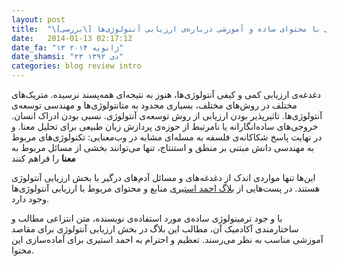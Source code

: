 ```yaml
---
layout: post
title:  "\[بررسی\] بلاگی فارسی با محتوای ساده و آموزشی درباره‌ی ارزیابی آنتولوژی‌ها"
date:   2014-01-13 02:17:12
date_fa: "۱۳ ژانویه ۲۰۱۴"
date_shamsi: "۲۳ دی ۱۳۹۲"
categories: blog review intro
---
```


دغدغه‌ی ارزیابی کمی و کیفی آنتولوژی‌ها، هنوز به نتیجه‌ای همه‌پسند نرسیده. متریک‌های مختلف در روش‌های مختلف، بسیاری محدود به متانتولوژی‌ها و مهندسی توسعه‌ی آنتولوژی‌ها.  تاثیرپذیر بودن ارزیابی از روش توسعه‌ی آنتولوژی. نسبی بودن ادراک انسان. خروجی‌های ساده‌انگارانه یا نامرتبط از حوزه‌ی پردازش زبان طبیعی برای تحلیل معنا. و در نهایت پاسخ شکاکانه‌ی فلسفه به مسله‌ای مشابه در وب‌معنایی: تکنولوژی‌های مربوط به مهندسی دانش مبتنی بر منطق و استنتاج، تنها می‌توانند بخشی از مسائل مربوط به **معنا** را فراهم کنند

این‌ها تنها مواردی اندک از دغدغه‌های و مسائل آدم‌های درگیر با بخش ارزیابی آنتولوژی هستند. در پست‌هایی از [بلاگ احمد استیری](http://fumblog.um.ac.ir/fumindex.php?op=Default&postCategoryId=421&blogId=217) منابع و محتوای مربوط با ارزیابی آنتولوژی‌ها وجود دارد.

با و جود ترمینولوژی ساده‌ی مورد استفاده‌ی نویسنده، متن انتزاعی مطالب و ساختارمندی آکادمیک آن، مطالب این بلاگ در بخش ارزیابی آنتولوژی برای مقاصد آموزشی مناسب به نظر می‌رسند. تعظیم و احترام به احمد استیری برای آماده‌سازی این محتوا. 